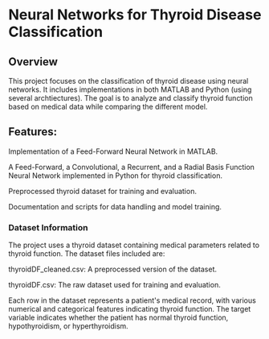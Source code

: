# Neural Networks for Thyroid Disease Classification

## Overview

This project focuses on the classification of thyroid disease using neural networks. It includes implementations in both MATLAB and Python (using several archtiectures). The goal is to analyze and classify thyroid function based on medical data while comparing the different model.

## Features:

Implementation of a Feed-Forward Neural Network in MATLAB.

A Feed-Forward, a Convolutional, a Recurrent, and a Radial Basis Function Neural Network implemented in Python for thyroid classification.

Preprocessed thyroid dataset for training and evaluation.

Documentation and scripts for data handling and model training.

### Dataset Information

The project uses a thyroid dataset containing medical parameters related to thyroid function. The dataset files included are:

thyroidDF_cleaned.csv: A preprocessed version of the dataset.

thyroidDF.csv: The raw dataset used for training and evaluation.

Each row in the dataset represents a patient's medical record, with various numerical and categorical features indicating thyroid function. The target variable indicates whether the patient has normal thyroid function, hypothyroidism, or hyperthyroidism.
